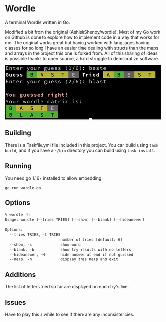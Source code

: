 # Wordle

A terminal Wordle written in Go.

Modified a bit from the original (AshishShenoy/wordle). Most of my Go work on
Github is done to explore how to implement code in a way that works for me. The
original works great but having worked with languages having classes for so long
I have an easier time dealing with structs than the maps and arrays in the
project this one is forked from. All of this sharing of ideas is possible thanks
to open source, a hard struggle to democratize software.

![Example](assets/sample.png)

## Building

There is a Taskfile.yml file included in this project. You can build using `task
build`, and if you have a `~/bin` directory you can build using `task install`.

## Running

You need go 1.16+ installed to allow embedding.

```
go run wordle.go
```

## Options

```
% wordle -h
Usage: wordle [--tries TRIES] [--show] [--blank] [--hideanswer]

Options:
  --tries TRIES, -t TRIES
                         number of tries [default: 6]
  --show, -s             show word
  --blank, -b            show try results with no letters
  --hideanswer, -H       hide answer at end if not guessed
  --help, -h             display this help and exit
```

## Additions

The list of letters tried so far are displayed on each try's line.

## Issues

Have to play this a while to see if there are any inconsistencies.